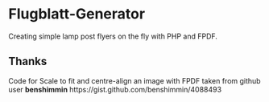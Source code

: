 # Flugblatt-Generator
Creating simple lamp post flyers on the fly with PHP and FPDF.


<h2>Thanks</h2>
Code for Scale to fit and centre-align an image with FPDF taken from github user <b>benshimmin</b>
https://gist.github.com/benshimmin/4088493
